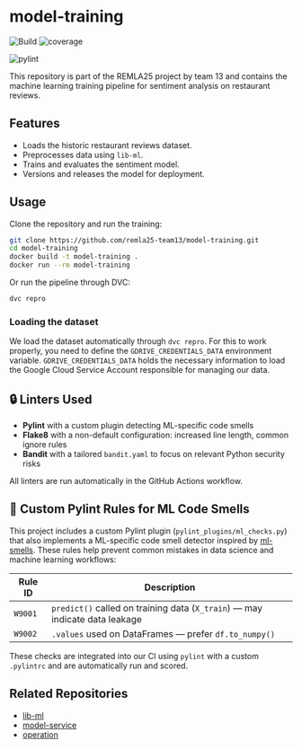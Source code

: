 # model-training

![Build](https://github.com/remla25-team13/model-training/actions/workflows/quality.yml/badge.svg)
![coverage](https://img.shields.io/badge/Coverage-71%25-yellow?logo=pytest![coverage](https://img.shields.io/badge/Coverage-71%25-yellow?logo=pytest![coverage](https://img.shields.io/badge/Coverage-70%25-yellow?logo=pytest![coverage](https://img.shields.io/badge/Coverage-70%25-yellow?logo=pytest![coverage](https://img.shields.io/badge/Coverage-70%25-yellow?logo=pytest![coverage](https://img.shields.io/badge/Coverage-70%25-yellow?logo=pytest![coverage](https://img.shields.io/badge/Coverage-70%25-yellow?logo=pytest![coverage](https://img.shields.io/badge/Coverage-70%25-yellow?logo=pytest![coverage](https://img.shields.io/badge/Coverage-69%25-yellow?logo=pytest![coverage](https://img.shields.io/badge/Coverage-86%25-green?logo=pytest![coverage](https://img.shields.io/badge/Coverage-86%25-green?logo=pytest![coverage](https://img.shields.io/badge/Coverage-unknown-lightgrey)logoColor=white)logoColor=white)logoColor=white)logoColor=white)logoColor=white)logoColor=white)logoColor=white)logoColor=white)logoColor=white)logoColor=white)logoColor=white)
<!--still need to be done dynamically!-->
<!-- ![Flake8](https://img.shields.io/badge/code%20style-flake8-blue)
![Bandit](https://img.shields.io/badge/security-bandit-yellow) -->
![pylint](https://img.shields.io/badge/PyLint-10.00-brightgreen?logo=python![pylint](https://img.shields.io/badge/PyLint-10.00-brightgreen?logo=python![pylint](https://img.shields.io/badge/PyLint-10.00-brightgreen?logo=python![pylint](https://img.shields.io/badge/PyLint-10.00-brightgreen?logo=python![pylint](https://img.shields.io/badge/PyLint-10.00-brightgreen?logo=python![pylint](https://img.shields.io/badge/PyLint-10.00-brightgreen?logo=python![pylint](https://img.shields.io/badge/PyLint-10.00-brightgreen?logo=python![pylint](https://img.shields.io/badge/PyLint-10.00-brightgreen?logo=python![pylint](https://img.shields.io/badge/PyLint-9.55-brightgreen?logo=python![pylint](https://img.shields.io/badge/PyLint-7.29-yellow?logo=python![pylint](https://img.shields.io/badge/PyLint-7.34-yellow?logo=python![pylint](https://img.shields.io/badge/PyLint-7.34-yellow?logo=python![pylint](https://img.shields.io/badge/PyLint-10.00-blue?logo=python![pylint](https://img.shields.io/badge/PyLint-10.00-brightgreen?logo=python![pylint](https://img.shields.io/badge/PyLint-10.00-brightgreen?logo=python![pylint](https://img.shields.io/badge/PyLint-NA-lightgrey?logo=python&logoColor=white)logoColor=white)logoColor=white)logoColor=white)logoColor=white)logoColor=white)logoColor=white)logoColor=white)logoColor=white)logoColor=white)logoColor=white)logoColor=white)logoColor=white)logoColor=white)logoColor=white)logoColor=white)



This repository is part of the REMLA25 project by team 13 and contains the machine learning training pipeline for sentiment analysis on restaurant reviews.

## Features
- Loads the historic restaurant reviews dataset.
- Preprocesses data using `lib-ml`.
- Trains and evaluates the sentiment model.
- Versions and releases the model for deployment.

## Usage
Clone the repository and run the training:

```bash
git clone https://github.com/remla25-team13/model-training.git
cd model-training
docker build -t model-training .
docker run --rm model-training
```

Or run the pipeline through DVC:
```bash
dvc repro
```

### Loading the dataset
We load the dataset automatically through `dvc repro`. For this to work properly, you need to define the `GDRIVE_CREDENTIALS_DATA` environment variable. `GDRIVE_CREDENTIALS_DATA` holds the necessary information to load the Google Cloud Service Account responsible for managing our data.

## 🔒 Linters Used

- **Pylint** with a custom plugin detecting ML-specific code smells 
- **Flake8** with a non-default configuration: increased line length, common ignore rules
- **Bandit** with a tailored `bandit.yaml` to focus on relevant Python security risks

All linters are run automatically in the GitHub Actions workflow.


## 🤖 Custom Pylint Rules for ML Code Smells

This project includes a custom Pylint plugin (`pylint_plugins/ml_checks.py`) that also implements a ML-specific code smell detector inspired by [ml-smells](https://hynn01.github.io/ml-smells/). These rules help prevent common mistakes in data science and machine learning workflows:

| Rule ID  | Description                                                                 |
|----------|-----------------------------------------------------------------------------|
| `W9001`  | `predict()` called on training data (`X_train`) — may indicate data leakage|
| `W9002`  | `.values` used on DataFrames — prefer `df.to_numpy()`                      |

These checks are integrated into our CI using `pylint` with a custom `.pylintrc` and are automatically run and scored.


## Related Repositories
- [lib-ml](https://github.com/remla25-team13/lib-ml)
- [model-service](https://github.com/remla25-team13/model-service)
- [operation](https://github.com/remla25-team13/operation)
